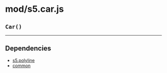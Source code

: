 # mod/s5.car.js
## `Car()`




----

## Dependencies
* [s5.polyline](s5.polyline.md)
* [common](common.md)